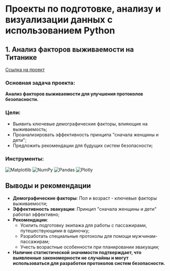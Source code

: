 # Проекты по подготовке, анализу и визуализации данных с использованием Python
## 1. Анализ факторов выживаемости на Титанике
[Ссылка на проект](https://github.com/sasergeevna/python_projects.github.io/blob/main/Titanic_project.ipynb) 
### Основная задача проекта:
**Анализ факторов выживаемости для улучшения протоколов безопасности.**

### Цели:
- Выявить ключевые демографические факторы, влияющие на выживаемость;
- Проанализировать эффективность принципа "сначала женщины и дети";
- Предложить рекомендации для будущих систем безопасности;

### Инструменты:
![Matplotlib](https://img.shields.io/badge/Matplotlib-%23ffffff.svg?style=for-the-badge&logo=Matplotlib&logoColor=black) ![NumPy](https://img.shields.io/badge/numpy-%23013243.svg?style=for-the-badge&logo=numpy&logoColor=white) ![Pandas](https://img.shields.io/badge/pandas-%23150458.svg?style=for-the-badge&logo=pandas&logoColor=white) ![Plotly](https://img.shields.io/badge/Plotly-%233F4F75.svg?style=for-the-badge&logo=plotly&logoColor=white)

## Выводы и рекомендации

- **Демографические факторы**: Пол и возраст - ключевые факторы выживаемости;
- **Эффективность эвакуации**: Принцип "сначала женщины и дети" работал эффективно;
- **Рекомендации**:
   - Усилить подготовку экипажа для работы с пассажирами, путешествующими в одиночку;
   - Разработать специальные протоколы для помощи мужчинам-пассажирам;
   - Учесть возрастные особенности при планировании эвакуации;
- **Наличие статистической значимости подтверждает, что выявленные закономерности не случайны и могут использоваться для разработки протоколов систем безопасности.**

